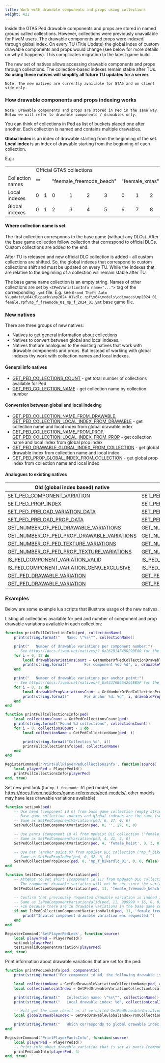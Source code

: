```yaml
---
title: Work with drawable components and props using collections
weight: 421
---
```


Inside the GTA5 Ped drawable components and props are stored in named groups called collections. However, collections were previously unavailable for FiveM users. The drawable components and props were indexed through global index. On every TU (Title Update) the global index of custom drawable components and props would change (see below for more details on why it happens). This complicates migration to the latest game build.

The new set of natives allows accessing drawable components and props through collections. The collection-based indexes remain stable after TUs. **So using these natives will simplify all future TU updates for a server.**

    Note: The new natives are currently available for GTA5 and on client side only.

### How drawable components and props indexing works

    Note: Drawable components and props are stored in Ped in the same way. Below we will refer to drawable components / drawables only.

You can think of collections in Ped as list of buckets placed one after another. Each collection is named and contains multiple drawables.

**Global index** is an index of drawable starting from the beginning of the set. **Local index** is an index of drawable starting from the beginning of each collection.

E.g.:

<table><tbody>
  <tr>
    <td></td>
    <td colspan="9">Official GTA5 collections</td>
    <td colspan="3">Custom collections</td>
  </tr>
  <tr>
    <td>Collection names</td>
    <td colspan="2">""</td>
    <td colspan="4">"feemale_freemode_beach"</td>
    <td colspan="3">"feemale_xmas"</td>
    <td colspan="3">"custom_collection"</td>
  </tr>
  <tr>
    <td>Local indexes</td>
    <td>0</td>
    <td>1</td>
    <td>0</td>
    <td>1</td>
    <td>2</td>
    <td>3</td>
    <td>0</td>
    <td>1</td>
    <td>2</td>
    <td>0</td>
    <td>1</td>
    <td>2</td>
  </tr>
  <tr>
    <td>Global indexes</td>
    <td>0</td>
    <td>1</td>
    <td>2</td>
    <td>3</td>
    <td>4</td>
    <td>5</td>
    <td>6</td>
    <td>7</td>
    <td>8</td>
    <td>9</td>
    <td>10</td>
    <td>11</td>
  </tr>
</tbody>
</table>

#### Where collection name is set

The first collection corresponds to the base game (without any DLCs). After the base game collection follow collection that correspond to official DLCs. Custom collections are added to the end.

After TU is released and new official DLC collection is added - all custom collections are shifted. So, the global indexes that correspond to custom collections shift and must be updated on every TU. While the indexes that are relative to the beginning of a collection will remain stable after TU.

The base game name collection is an empty string. Names of other collections are set by `<CPedVariationInfo name="...">` tag of the corresponding `.ymt` file. E.g. see `Grand Theft Auto V\update\x64\dlcpacks\mp2024_01\dlc.rpf\x64\models\cdimages\mp2024_01_female.rpf\mp_f_freemode_01_mp_f_2024_01.ymt` base game file.

### New natives

There are three groups of new natives:
- Natives to get general information about collections 
- Natives to convert between global and local indexes.
- Natives that are analogues to the existing natives that work with drawable components and props. But instead of working with global indexes thy work with collection names and local indexes.

#### General info natives

- [GET_PED_COLLECTIONS_COUNT](https://docs.fivem.net/natives/?_0x45946359) - get total number of collections available for Ped
- [GET_PED_COLLECTION_NAME](https://docs.fivem.net/natives/?_0xFED5D83A) - get collection name by collection number

#### Conversion between global and local indexing

- [GET_PED_COLLECTION_NAME_FROM_DRAWABLE](https://docs.fivem.net/natives/?_0xD6BBA48B), [GET_PED_COLLECTION_LOCAL_INDEX_FROM_DRAWABLE](https://docs.fivem.net/natives/?_0x94EB1FE4) - get collection name and local index from global drawable index
- [GET_PED_COLLECTION_NAME_FROM_PROP](https://docs.fivem.net/natives/?_0x8ED0C17), [GET_PED_COLLECTION_LOCAL_INDEX_FROM_PROP](https://docs.fivem.net/natives/?_0xFBDB885F) - get collection name and local index from global prop index
- [GET_PED_DRAWABLE_GLOBAL_INDEX_FROM_COLLECTION](https://docs.fivem.net/natives/?_0x280F1FC3) - get global drawable index from collection name and local index
- [GET_PED_PROP_GLOBAL_INDEX_FROM_COLLECTION](https://docs.fivem.net/natives/?_0x2CB45CDC) - get global prop index from collection name and local index

#### Analogues to existing natives

| Old (global index based) native | New (collection-based) native |
| ---------- | ---------- |
| [SET_PED_COMPONENT_VARIATION](https://docs.fivem.net/natives/?_0x262B14F48D29DE80) | [SET_PED_COLLECTION_COMPONENT_VARIATION](https://docs.fivem.net/natives/?_0x88711BBA) |
| [SET_PED_PROP_INDEX](https://docs.fivem.net/natives/?_0x93376B65A266EB5F) | [SET_PED_COLLECTION_PROP_INDEX](https://docs.fivem.net/natives/?_0x75240BCB) |
| [SET_PED_PRELOAD_VARIATION_DATA](https://docs.fivem.net/natives/?_0x39D55A620FCB6A3A) | [SET_PED_COLLECTION_PRELOAD_VARIATION_DATA](https://docs.fivem.net/natives/?_0x3EC75558) |
| [SET_PED_PRELOAD_PROP_DATA](https://docs.fivem.net/natives/?_0x2B16A3BFF1FBCE49) | [SET_PED_COLLECTION_PRELOAD_PROP_DATA](https://docs.fivem.net/natives/?_0x14B5BBE0) |
| [GET_NUMBER_OF_PED_DRAWABLE_VARIATIONS](https://docs.fivem.net/natives/?_0x27561561732A7842) | [GET_NUMBER_OF_PED_COLLECTION_DRAWABLE_VARIATIONS](https://docs.fivem.net/natives/?_0x310D0271) |
| [GET_NUMBER_OF_PED_PROP_DRAWABLE_VARIATIONS](https://docs.fivem.net/natives/?_0x5FAF9754E789FB47) | [GET_NUMBER_OF_PED_COLLECTION_PROP_DRAWABLE_VARIATIONS](https://docs.fivem.net/natives/?_0x3B6A13E1) |
| [GET_NUMBER_OF_PED_TEXTURE_VARIATIONS](https://docs.fivem.net/natives/?_0x8F7156A3142A6BAD) | [GET_NUMBER_OF_PED_COLLECTION_TEXTURE_VARIATIONS](https://docs.fivem.net/natives/?_0xD2C15D7) |
| [GET_NUMBER_OF_PED_PROP_TEXTURE_VARIATIONS](https://docs.fivem.net/natives/?_0xA6E7F1CEB523E171) | [GET_NUMBER_OF_PED_COLLECTION_PROP_TEXTURE_VARIATIONS](https://docs.fivem.net/natives/?_0x75CAF9CC) |
| [IS_PED_COMPONENT_VARIATION_VALID](https://docs.fivem.net/natives/?_0xE825F6B6CEA7671D) | [IS_PED_COLLECTION_COMPONENT_VARIATION_VALID](https://docs.fivem.net/natives/?_0xCA63A52A) |
| [IS_PED_COMPONENT_VARIATION_GEN9_EXCLUSIVE](https://docs.fivem.net/natives/?_0xC767B581) | [IS_PED_COLLECTION_COMPONENT_VARIATION_GEN9_EXCLUSIVE](https://docs.fivem.net/natives/?_0x33B2AFA2) |
| [GET_PED_DRAWABLE_VARIATION](https://docs.fivem.net/natives/?_0x67F3780DD425D4FC) | [GET_PED_DRAWABLE_VARIATION_COLLECTION_LOCAL_INDEX](https://docs.fivem.net/natives/?_0x9970386F) |
| [GET_PED_DRAWABLE_VARIATION](https://docs.fivem.net/natives/?_0x67F3780DD425D4FC) | [GET_PED_DRAWABLE_VARIATION_COLLECTION_NAME](https://docs.fivem.net/natives/?_0xBCE0AB63) |

### Examples

Below are some example lua scripts that illustrate usage of the new natives.

Listing all collections available for ped and number of component and prop drawable variations available in each collection:

```lua
function printFullCollectionInfo(ped, collectionName)
    print(string.format("   Name: \"%s\"", collectionName))

    print("   Number of drawable variations per component number:")
    -- See https://docs.fivem.net/natives/?_0x262B14F48D29DE80 for the list of all components.
    for i = 0, 12 do
        local drawableVariationsCount = GetNumberOfPedCollectionDrawableVariations(ped, i, collectionName)
        print(string.format("       For component %d: %d", i, drawableVariationsCount))
    end

    print("   Number of drawable variations per anchor point:")
    -- See https://docs.fivem.net/natives/?_0x93376B65A266EB5F for the list of all anchor points.
    for i = 0, 12 do
        local drawablePropVariationsCount = GetNumberOfPedCollectionPropDrawableVariations(ped, i, collectionName)
        print(string.format("       For anchor %d: %d", i, drawablePropVariationsCount))
    end
end

function printFullCollectionsInfo(ped)
    local collectionsCount = GetPedCollectionsCount(ped)
    print(string.format("Found %d collections", collectionsCount))
    for i = 0, collectionsCount - 1 do
        local collectionName = GetPedCollectionName(ped, i)

        print(string.format("Collection %d", i))
        printFullCollectionInfo(ped, collectionName)
    end
end

RegisterCommand('PrintFullPlayerPedCollectionsInfo', function(source)
    local playerPed = PlayerPedId()
    printFullCollectionsInfo(playerPed)
end, true)
```

Set new ped look (for `mp_f_freemode_01` ped model, see https://docs.fivem.net/docs/game-references/ped-models/, other models may have less drawable variations available):

```lua
function setLook(ped)
    -- Use head (component id 0) from base game collection (empty string) and local index 27.
    -- Base game collection indexes and global indexes are the same (see documentation above).
    -- Same as SetPedComponentVariation(ped, 0, 27, 0, 0)
    SetPedCollectionComponentVariation(ped, 0, '', 27, 0, 0)

    -- Use pants (component id 4) from mpHeist DLC collection ("female_heist"), local index 9 and texture number 3.
    -- Same as SetPedComponentVariation(ped, 4, 41, 3, 0)
    SetPedCollectionComponentVariation(ped, 4, 'female_heist', 9, 3, 0)

    -- Use hat (anchor point 0) from mpBiker DLC collection ("mp_f_bikerdlc_01"), local index 0 and texture number 0.
    -- Same as SetPedPropIndex(ped, 0, 82, 0, 0)
    SetPedCollectionPropIndex(ped, 0, 'mp_f_bikerdlc_01', 0, 0, false)
end

function testInvalidComponentVariation(ped)
    -- Attempt to set shirt (component id 11) from mpBeach DLC collection ("female_freemode_beach") but invalid (out of bounds) local index 999999.
    -- The component drawable variation will not be set since the variation is invalid.
    SetPedCollectionComponentVariation(ped, 11, 'female_freemode_beach', 999999, 0, 0)

    -- Confirm that previously requested drawable variation is indeed invalid.
    -- Same as IsPedComponentVariationValid(ped, 11, 999999 + 16, 0, 0)
    -- +16 because there are 16 drawable variations in the base game collection that go before the mpBeach DLC collection.
    if not IsPedCollectionComponentVariationValid(ped, 11, 'female_freemode_beach', 999999, 0, 0) then
        print("Invalid component drawable variation was requested.")
    end
end

RegisterCommand('SetPlayerPedLook', function(source)
    local playerPed = PlayerPedId()
    setLook(playerPed)
    testInvalidComponentVariation(playerPed)
end, true)
```

Print information about drawable variations that are set for the ped:

```lua
function printPedLookInfo(ped, componentId)
    print(string.format("For component id %d, the following drawable is used:", componentId))

    local collectionName = GetPedDrawableVariationCollectionName(ped, componentId)
    local collectionLocalIndex = GetPedDrawableVariationCollectionLocalIndex(ped, componentId)

    print(string.format("   Collection name: \"%s\"", collectionName))
    print(string.format("   Local drawable index: %d", collectionLocalIndex))

    -- Will get the same result as if we called GetPedDrawableVariation(ped, componentId)
    local globalDrawableIndex = GetPedDrawableGlobalIndexFromCollection(ped, componentId, collectionName, collectionLocalIndex)

    print(string.format("   Which corresponds to global drawable index: %d", globalDrawableIndex))
end

RegisterCommand('PrintPlayerPantsInfo', function(source)
    local playerPed = PlayerPedId()
    -- Print info about drawable variation that is set as pants (component id 4).
    printPedLookInfo(playerPed, 4)
end, true)
```
